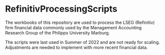 # RefinitivProcessingScripts

The workbooks of this repository are used to process the LSEG (Refinitiv) firm financial data commonly used by the Management Accounting Research Group of the Philipps University Marburg.

The scripts were last used in Summer of 2022 and are not ready for scaling. Adjustments are needed to implement with more recent financial data.
